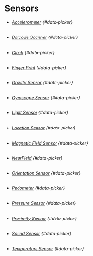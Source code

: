 # Sensors

* ###### [Accelerometer](/components/sensors/accelerometer.md) {#data-picker}
* ###### [Barcode Scanner](/components/sensors/barcode-scanner.md) {#data-picker}
* ###### [Clock](/components/sensors/clock.md) {#data-picker}
* ###### [Finger Print](/components/experimental/finger-print.md) {#data-picker}
* ###### [Gravity Sensor](/components/sensors/gravity-sensor.md) {#data-picker}
* ###### [Gyroscope Sensor](/components/sensors/gyroscope-sensor.md) {#data-picker}
* ###### [Light Sensor](/components/sensors/light-sensor.md) {#data-picker}
* ###### [Location Sensor](/components/sensors/location-sensor.md) {#data-picker}
* ###### [Magnetic Field Sensor](/components/sensors/magnetic-field-sensor.md) {#data-picker}
* ###### [NearField](/components/sensors/nearfield.md) {#data-picker}
* ###### [Orientation Sensor](/components/sensors/orientation-sensor.md) {#data-picker}
* ###### [Pedometer](/components/sensors/pedometer.md) {#data-picker}
* ###### [Pressure Sensor](/components/sensors/pressure-sensor.md) {#data-picker}
* ###### [Proximity Sensor](/components/sensors/proximity-sensor.md) {#data-picker}
* ###### [Sound Sensor](/components/sensors/sound-sensor.md) {#data-picker}
* ###### [Temperature Sensor](/components/sensors/temperature-sensor.md) {#data-picker}



